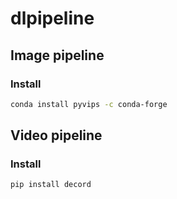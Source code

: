 # dlpipeline

## Image pipeline

### Install

```bash
conda install pyvips -c conda-forge
```

## Video pipeline

### Install

```bash
pip install decord
```